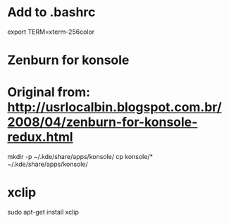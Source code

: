 # Add to .bashrc
export TERM=xterm-256color

# Zenburn for konsole
# Original from: http://usrlocalbin.blogspot.com.br/2008/04/zenburn-for-konsole-redux.html
mkdir -p ~/.kde/share/apps/konsole/
cp konsole/* ~/.kde/share/apps/konsole/

# xclip
sudo apt-get install xclip

